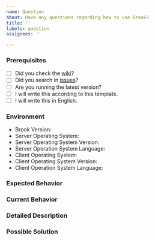 ```yaml
---
name: Question
about: Have any questions regarding how to use Brook?
title: ''
labels: question
assignees: ''

---
```


### Prerequisites

* [ ] Did you check the [wiki](https://github.com/txthinking/brook/wiki)?
* [ ] Did you search in [issues](https://github.com/txthinking/brook/issues)?
* [ ] Are you running the latest version?
* [ ] I will write this according to this template.
* [ ] I will write this in English.

### Environment

* Brook Version:
* Server Operating System:
* Server Operating System Version:
* Server Operation System Language:
* Client Operating System:
* Client Operating System Version:
* Client Operation System Language:

### Expected Behavior

### Current Behavior

### Detailed Description

### Possible Solution

